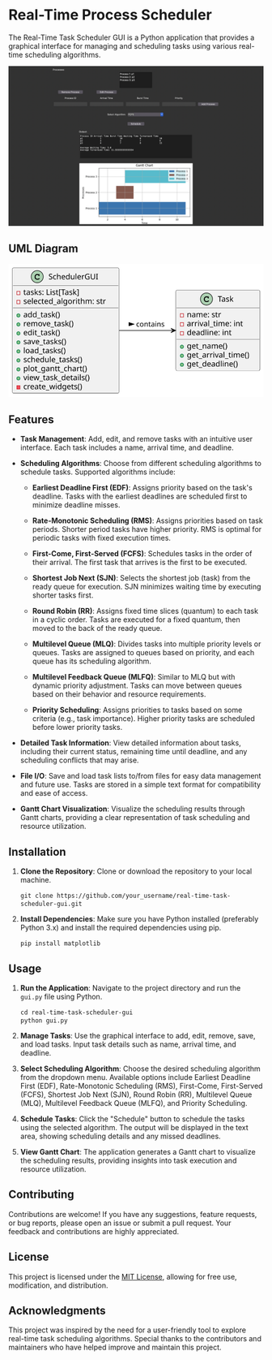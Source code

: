 # Real-Time Process Scheduler

The Real-Time Task Scheduler GUI is a Python application that provides a graphical interface for managing and scheduling tasks using various real-time scheduling algorithms.

<img src="repo_images/gui.png">

## UML Diagram
<img src="repo_images/uml.svg">

## Features

- **Task Management**: Add, edit, and remove tasks with an intuitive user interface. Each task includes a name, arrival time, and deadline.
  
- **Scheduling Algorithms**: Choose from different scheduling algorithms to schedule tasks. Supported algorithms include:
  - **Earliest Deadline First (EDF)**: Assigns priority based on the task's deadline. Tasks with the earliest deadlines are scheduled first to minimize deadline misses.
  
  - **Rate-Monotonic Scheduling (RMS)**: Assigns priorities based on task periods. Shorter period tasks have higher priority. RMS is optimal for periodic tasks with fixed execution times.
  
  - **First-Come, First-Served (FCFS)**: Schedules tasks in the order of their arrival. The first task that arrives is the first to be executed.
  
  - **Shortest Job Next (SJN)**: Selects the shortest job (task) from the ready queue for execution. SJN minimizes waiting time by executing shorter tasks first.
  
  - **Round Robin (RR)**: Assigns fixed time slices (quantum) to each task in a cyclic order. Tasks are executed for a fixed quantum, then moved to the back of the ready queue.
  
  - **Multilevel Queue (MLQ)**: Divides tasks into multiple priority levels or queues. Tasks are assigned to queues based on priority, and each queue has its scheduling algorithm.
  
  - **Multilevel Feedback Queue (MLFQ)**: Similar to MLQ but with dynamic priority adjustment. Tasks can move between queues based on their behavior and resource requirements.
  
  - **Priority Scheduling**: Assigns priorities to tasks based on some criteria (e.g., task importance). Higher priority tasks are scheduled before lower priority tasks.
  

- **Detailed Task Information**: View detailed information about tasks, including their current status, remaining time until deadline, and any scheduling conflicts that may arise.

- **File I/O**: Save and load task lists to/from files for easy data management and future use. Tasks are stored in a simple text format for compatibility and ease of access.

- **Gantt Chart Visualization**: Visualize the scheduling results through Gantt charts, providing a clear representation of task scheduling and resource utilization.

## Installation

1. **Clone the Repository**: Clone or download the repository to your local machine.

   ```
   git clone https://github.com/your_username/real-time-task-scheduler-gui.git
   ```

2. **Install Dependencies**: Make sure you have Python installed (preferably Python 3.x) and install the required dependencies using pip.

   ```
   pip install matplotlib
   ```

## Usage

1. **Run the Application**: Navigate to the project directory and run the `gui.py` file using Python.

   ```
   cd real-time-task-scheduler-gui
   python gui.py
   ```

2. **Manage Tasks**: Use the graphical interface to add, edit, remove, save, and load tasks. Input task details such as name, arrival time, and deadline.

3. **Select Scheduling Algorithm**: Choose the desired scheduling algorithm from the dropdown menu. Available options include Earliest Deadline First (EDF), Rate-Monotonic Scheduling (RMS), First-Come, First-Served (FCFS), Shortest Job Next (SJN), Round Robin (RR), Multilevel Queue (MLQ), Multilevel Feedback Queue (MLFQ), and Priority Scheduling.

4. **Schedule Tasks**: Click the "Schedule" button to schedule the tasks using the selected algorithm. The output will be displayed in the text area, showing scheduling details and any missed deadlines.

5. **View Gantt Chart**: The application generates a Gantt chart to visualize the scheduling results, providing insights into task execution and resource utilization.

## Contributing

Contributions are welcome! If you have any suggestions, feature requests, or bug reports, please open an issue or submit a pull request. Your feedback and contributions are highly appreciated.

## License

This project is licensed under the [MIT License](LICENSE), allowing for free use, modification, and distribution.

## Acknowledgments

This project was inspired by the need for a user-friendly tool to explore real-time task scheduling algorithms. Special thanks to the contributors and maintainers who have helped improve and maintain this project.
